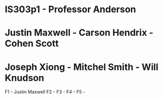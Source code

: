 # IS303p1 - Professor Anderson
# Justin Maxwell - Carson Hendrix - Cohen Scott
# Joseph Xiong - Mitchel Smith - Will Knudson

<!-- 
As a group and using Git/Github, write a program that plays the women’s soccer season as defined in Assignment 4. Modify the code to use functions as defined below. You can do more than what is required.

Everyone works on a Main function that calls other functions. Create the following functions:

1. Display an introduction to the game explaining rules and prompt for their name and display that in the welcome message. Return the name to the main program and store it in variable so it can be used throughout the program.

2. Display of menu and return choice. Store in variable and use this value to determine which function to call next.

3. Display list of all teams and allow the user to choose a team using a menu. Call the function again to let the user choose the opponent but do not display the team they chose previously. Remove that team from the list. Allow the user to select an opponent, and return team name. This function should receive a parameter but give it a default value if none is passed. You can use this function for both choosing the home team and the opponent team.

4. Play the game receiving both team names. Generate random scores without ties. Return W or L.

5. Display the final record for a team. Receive the home team data and display information.

NOTE: If there are more team members than functions that need to be created then the main function can be created by one individual. -->

F1 - Justin Maxwell
F2 - 
F3 - 
F4 - 
F5 - 

